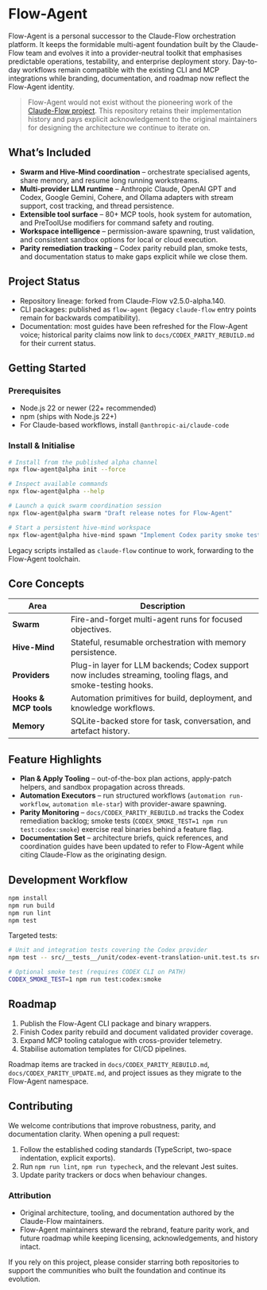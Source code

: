 # Flow-Agent

Flow-Agent is a personal successor to the Claude-Flow orchestration platform. It keeps the formidable multi-agent foundation built by the Claude-Flow team and evolves it into a provider-neutral toolkit that emphasises predictable operations, testability, and enterprise deployment story. Day-to-day workflows remain compatible with the existing CLI and MCP integrations while branding, documentation, and roadmap now reflect the Flow-Agent identity.

> Flow-Agent would not exist without the pioneering work of the [Claude-Flow project](https://github.com/ruvnet/claude-flow). This repository retains their implementation history and pays explicit acknowledgement to the original maintainers for designing the architecture we continue to iterate on.

## What’s Included

- **Swarm and Hive-Mind coordination** – orchestrate specialised agents, share memory, and resume long running workstreams.
- **Multi-provider LLM runtime** – Anthropic Claude, OpenAI GPT and Codex, Google Gemini, Cohere, and Ollama adapters with stream support, cost tracking, and thread persistence.
- **Extensible tool surface** – 80+ MCP tools, hook system for automation, and PreToolUse modifiers for command safety and routing.
- **Workspace intelligence** – permission-aware spawning, trust validation, and consistent sandbox options for local or cloud execution.
- **Parity remediation tracking** – Codex parity rebuild plan, smoke tests, and documentation status to make gaps explicit while we close them.

## Project Status

- Repository lineage: forked from Claude-Flow v2.5.0-alpha.140.
- CLI packages: published as `flow-agent` (legacy `claude-flow` entry points remain for backwards compatibility).
- Documentation: most guides have been refreshed for the Flow-Agent voice; historical parity claims now link to `docs/CODEX_PARITY_REBUILD.md` for their current status.

## Getting Started

### Prerequisites

 - Node.js 22 or newer (22+ recommended)
 - npm (ships with Node.js 22+)
- For Claude-based workflows, install `@anthropic-ai/claude-code`

### Install & Initialise

```bash
# Install from the published alpha channel
npx flow-agent@alpha init --force

# Inspect available commands
npx flow-agent@alpha --help

# Launch a quick swarm coordination session
npx flow-agent@alpha swarm "Draft release notes for Flow-Agent"

# Start a persistent hive-mind workspace
npx flow-agent@alpha hive-mind spawn "Implement Codex parity smoke tests" --claude
```

Legacy scripts installed as `claude-flow` continue to work, forwarding to the Flow-Agent toolchain.

## Core Concepts

| Area | Description |
|------|-------------|
| **Swarm** | Fire-and-forget multi-agent runs for focused objectives. |
| **Hive-Mind** | Stateful, resumable orchestration with memory persistence. |
| **Providers** | Plug-in layer for LLM backends; Codex support now includes streaming, tooling flags, and smoke-testing hooks. |
| **Hooks & MCP tools** | Automation primitives for build, deployment, and knowledge workflows. |
| **Memory** | SQLite-backed store for task, conversation, and artefact history. |

## Feature Highlights

- **Plan & Apply Tooling** – out-of-the-box plan actions, apply-patch helpers, and sandbox propagation across threads.
- **Automation Executors** – run structured workflows (`automation run-workflow`, `automation mle-star`) with provider-aware spawning.
- **Parity Monitoring** – `docs/CODEX_PARITY_REBUILD.md` tracks the Codex remediation backlog; smoke tests (`CODEX_SMOKE_TEST=1 npm run test:codex:smoke`) exercise real binaries behind a feature flag.
- **Documentation Set** – architecture briefs, quick references, and coordination guides have been updated to refer to Flow-Agent while citing Claude-Flow as the originating design.

## Development Workflow

```bash
npm install
npm run build
npm run lint
npm test
```

Targeted tests:

```bash
# Unit and integration tests covering the Codex provider
npm test -- src/__tests__/unit/codex-event-translation-unit.test.ts src/__tests__/integration/codex-provider-integration.test.js

# Optional smoke test (requires CODEX CLI on PATH)
CODEX_SMOKE_TEST=1 npm run test:codex:smoke
```

## Roadmap

1. Publish the Flow-Agent CLI package and binary wrappers.
2. Finish Codex parity rebuild and document validated provider coverage.
3. Expand MCP tooling catalogue with cross-provider telemetry.
4. Stabilise automation templates for CI/CD pipelines.

Roadmap items are tracked in `docs/CODEX_PARITY_REBUILD.md`, `docs/CODEX_PARITY_UPDATE.md`, and project issues as they migrate to the Flow-Agent namespace.

## Contributing

We welcome contributions that improve robustness, parity, and documentation clarity. When opening a pull request:

1. Follow the established coding standards (TypeScript, two-space indentation, explicit exports).
2. Run `npm run lint`, `npm run typecheck`, and the relevant Jest suites.
3. Update parity trackers or docs when behaviour changes.

### Attribution

- Original architecture, tooling, and documentation authored by the Claude-Flow maintainers.
- Flow-Agent maintainers steward the rebrand, feature parity work, and future roadmap while keeping licensing, acknowledgements, and history intact.

If you rely on this project, please consider starring both repositories to support the communities who built the foundation and continue its evolution.
